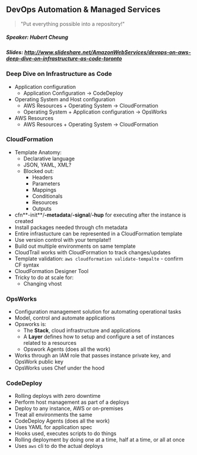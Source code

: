## DevOps Automation & Managed Services
>"Put everything possible into a repository!"

##### Speaker: Hubert Cheung
##### Slides: http://www.slideshare.net/AmazonWebServices/devops-on-aws-deep-dive-on-infrastructure-as-code-toronto

### Deep Dive on Infrastructure as Code

- Application configuration
  - Application Configuration -> CodeDeploy
- Operating System and Host configuration
  - AWS Resources + Operating System -> CloudFormation
  - Operating System + Application configuration -> OpsWorks
- AWS Resources
  - AWS Resources + Operating System -> CloudFormation

### CloudFormation
- Template Anatomy:
  - Declarative language
  - JSON, YAML, XML?
  - Blocked out:
    - Headers
    - Parameters
    - Mappings
    - Conditionals
    - Resources
    - Outputs
- cfn**-init**/**-metadata**/**-signal**/**-hup** for executing after the instance is created
- Install packages needed through cfn metadata
- Entire infrastucture can be represented in a CloudFormation template
- Use version control with your template!!
- Build out multiple environments on same template
- CloudTrail works with CloudFormation to track changes/updates
- Template validation: `aws cloudformation validate-tempalte` - confirm CF syntax
- CloudFormation Designer Tool
- Tricky to do at scale for:
  - Changing vhost

### OpsWorks
- Configuration management solution for automating operational tasks
- Model, control and automate applications
- Opsworks is:
  - The **Stack**, cloud infrastructure and applications
  - A **Layer** defines how to setup and configure a set of instances related to a resources
  - Opswork Agents (does all the work)
- Works through an IAM role that passes instance private key, and OpsWork public key
- OpsWorks uses Chef under the hood

### CodeDeploy
- Rolling deploys with zero downtime
- Perform host management as part of a deploys
- Deploy to any instance, AWS or on-premises
- Treat all environments the same
- CodeDeploy Agents (does all the work)
- Uses YAML for application spec
- Hooks used, executes scripts to do things
- Rolling deployment by doing one at a time, half at a time, or all at once
- Uses `aws` cli to do the actual deploys
